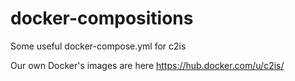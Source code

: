 # docker-compositions
Some useful docker-compose.yml for c2is

Our own Docker's images are here https://hub.docker.com/u/c2is/
